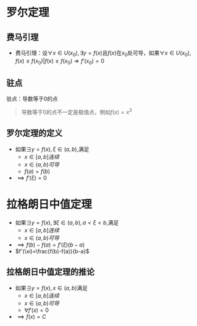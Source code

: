 # 罗尔定理

## 费马引理

- 费马引理：设$\forall x \in U(x_{0}),\exists y=f(x)$且$f(x)$在$x_{0}$处可导，如果$\forall x \in U(x_{0}),f(x)\leq f(x_{0})|f(x)\geq f(x_{0})\Rightarrow f'(x_{0})=0$

## 驻点

驻点：导数等于0的点
> 导数等于0的点不一定是极值点，例如$f(x)=x^{3}$


## 罗尔定理的定义

- 如果$\exists y=f(x),\xi \in(a,b),$满足
  - $x \in[a,b]连续$
  - $x \in(a,b)可导$
  - $f(a)=f(b)$
- $\implies f'(\xi)=0$

# 拉格朗日中值定理

- 如果$\exists y=f(x),\exists \xi \in(a,b),a<\xi<b,$满足
  - $x \in[a,b]连续$
  - $x \in(a,b)可导$
- $\implies f(b)-f(a)=f'(\xi)(b-a)$
- $f'(\xi)=\frac{f(b)-f(a)}{b-a}$



## 拉格朗日中值定理的推论

- 如果$\exists y=f(x),x \in(a,b)$满足
  - $x \in[a,b]连续$
  - $x \in(a,b)可导$
  - $\forall f'(x)=0$
- $\implies f(x)=C$
